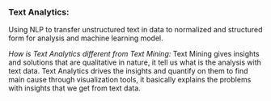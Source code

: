 ### Text Analytics: 
Using NLP to transfer unstructured text in data to normalized and structured form for analysis and machine learning model.

*How is Text Analytics different from Text Mining:*
Text Mining gives insights and solutions that are qualitative in nature, it tell us what is the analysis with text data.
Text Analytics drives the insights and quantify on them to find main cause through visualization tools, it basically explains the problems with insights that we get from text data.
